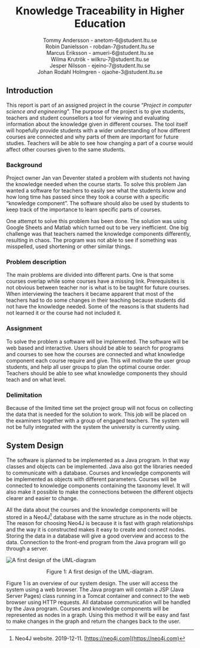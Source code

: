<center><h1>Knowledge Traceability in Higher Education</h1>
<p>Tommy Andersson - anetom-6@student.ltu.se<br>
Robin Danielsson - robdan-7@student.ltu.se<br>
Marcus Eriksson - amueri-6@student.ltu.se<br>
Wilma Krutrök - wilkru-7@student.ltu.se<br>
Jesper Nilsson - ejeino-7@student.ltu.se<br>
Johan Rodahl Holmgren - ojaohe-3@student.ltu.se<br></p>
</center>

## Introduction
This report is part of an assigned project in the course “<i>Project in computer science and engineering</i>”. The purpose of the project is to give students, teachers and student counsellors a tool for viewing and evaluating information about the knowledge given in different courses. The tool itself will hopefully provide students with a wider understanding of how different courses are connected and why parts of them are important for future studies. Teachers will be able to see how changing a part of a course would affect other courses given to the same students.

### Background

Project owner Jan van Deventer stated a problem with students not having the knowledge needed when the course starts. To solve this problem Jan wanted a software for teachers to easily see what the students know and how long time has passed since they took a course with a specific “knowledge component”. The software should also be used by students to keep track of the importance to learn specific parts of courses.

One attempt to solve this problem has been done. The solution was using Google Sheets and Matlab which turned out to be very inefficient. One big challenge was that teachers named the knowledge components differently, resulting in chaos. The program was not able to see if something was misspelled, used shortening or other similar things. 



### Problem description
The main problems are divided into different parts. One is that some courses overlap while some courses have a missing link. Prerequisites is not obvious between teacher nor is what is to be taught for future courses. When interviewing the teachers it became apparent that most of the teachers had to do some changes in their teaching because students did not have the knowledge needed. Some of the reasons is that students had not learned it or the course had not included it. 

### Assignment
To solve the problem a software will be implemented. The software will be web based and interactive. Users should be able to search for programs and courses to see how the courses are connected and what knowledge component each course require and give. This will motivate the user group students, and help all user groups to plan the optimal course order. Teachers should be able to see what knowledge components they should teach and on what level. 

### Delimitation
Because of the limited time set the project group will not focus on collecting the data that is needed for the solution to work. This job will be placed on the examiners together with a group of engaged teachers. The system will not be fully integrated with the system the university is currently using. 

## System Design
The software is planned to be implemented as a Java program. In that way classes and objects can be implemented. Java also got the libraries needed to communicate with a database. Courses and knowledge components will be implemented as objects with different parameters. Courses will be connected to knowledge components containing the taxonomy level. It will also make it possible to make the connections between the different objects clearer and easier to change.

All the data about the courses and the knowledge components will be stored in a Neo4J[^footnote] database with the same structure as in the node objects. The reason for choosing Neo4J is because it is fast with graph relationships and the way it is constructed makes it easy to create and connect nodes. Storing the data in a database will give a good overview and access to the data. Connection to the front-end program from the Java program will go through a server.

![A first design of the UML-diagram](../../report/Resources/UML.png)
<center>
Figure 1: A first design of the UML-diagram.
</center>

Figure 1 is an overview of our system design. The user will access the system using a web browser. The Java program will contain a JSP (Java Server Pages) class running in a Tomcat container and connect to the web browser using HTTP requests. All database communication will be handled by the Java program. Courses and knowledge components will be represented as nodes in a graph. Using this method it will be easy and fast to make changes in the graph and return the changes back to the user. 


[^footnote]:Neo4J website. 2019-12-11. [https://neo4j.com](https://neo4j.com)


